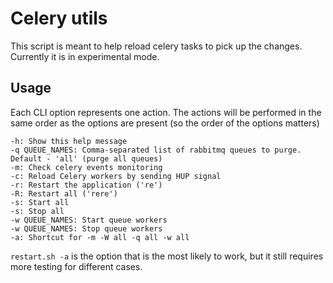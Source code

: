 # Celery utils
This script is meant to help reload celery tasks to pick up the changes.
Currently it is in experimental mode.
## Usage
Each CLI option represents one action. The actions will be performed in the same order as the options are present (so the order of the options matters)

    -h: Show this help message
    -q QUEUE_NAMES: Comma-separated list of rabbitmq queues to purge. Default - 'all' (purge all queues)
    -m: Check celery events monitoring
    -c: Reload Celery workers by sending HUP signal
    -r: Restart the application ('re')
    -R: Restart all ('rere')
    -s: Start all
    -s: Stop all
    -w QUEUE_NAMES: Start queue workers
    -w QUEUE_NAMES: Stop queue workers
    -a: Shortcut for -m -W all -q all -w all

```restart.sh -a``` is the option that is the most likely to work, but it still requires more testing for different cases.
